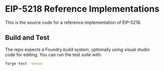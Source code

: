 # EIP-5218 Reference Implementations

This is the source code for a reference implementation of EIP-5218.

## Build and Test

The repo expects a Foundry build system, optionally using visual studio code for editing. You can run the test suite with:

```bash
forge test -vvvvv
```


